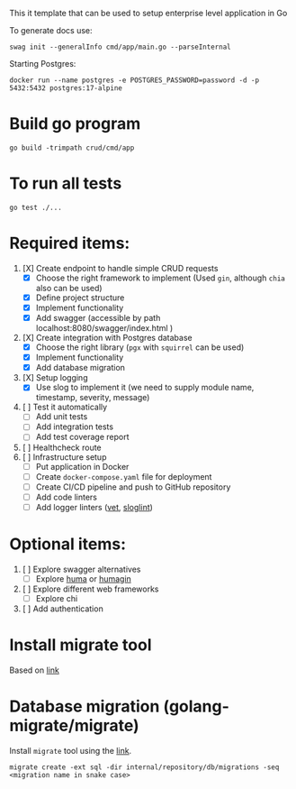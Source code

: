 This it template that can be used to setup enterprise level application in Go

To generate docs use:
```shell
swag init --generalInfo cmd/app/main.go --parseInternal
```

Starting Postgres:
```shell
docker run --name postgres -e POSTGRES_PASSWORD=password -d -p 5432:5432 postgres:17-alpine
```

# Build go program

```shell
go build -trimpath crud/cmd/app
```

# To run all tests
```shell
go test ./...
```

# Required items:
1. [X] Create endpoint to handle simple CRUD requests
   - [X] Choose the right framework to implement (Used `gin`, although `chia` also can be used)
   - [X] Define project structure
   - [X] Implement functionality
   - [X] Add swagger (accessible by path localhost:8080/swagger/index.html )
2. [X] Create integration with Postgres database
   - [X] Choose the right library (`pgx` with `squirrel` can be used)
   - [X] Implement functionality
   - [X] Add database migration
3. [X] Setup logging
   - [X] Use slog to implement it (we need to supply module name, timestamp, severity, message)
4. [ ] Test it automatically
   - [ ] Add unit tests
   - [ ] Add integration tests
   - [ ] Add test coverage report
5. [ ] Healthcheck route
6. [ ] Infrastructure setup
   - [ ] Put application in Docker
   - [ ] Create `docker-compose.yaml` file for deployment
   - [ ] Create CI/CD pipeline and push to GitHub repository
   - [ ] Add code linters
   - [ ] Add logger linters ([vet](https://pkg.go.dev/cmd/vet), [sloglint](https://github.com/go-simpler/sloglint))

# Optional items:
1. [ ] Explore swagger alternatives
   - [ ] Explore [huma](https://github.com/danielgtaylor/huma) or [humagin](https://pkg.go.dev/github.com/danielgtaylor/huma/v2/adapters/humagin)
2. [ ] Explore different web frameworks
   - [ ] Explore chi
3. [ ] Add authentication

# Install migrate tool

Based on [link](https://github.com/golang-migrate/migrate/tree/master/cmd/migrate)

# Database migration (golang-migrate/migrate)

Install `migrate` tool using the [link](https://github.com/golang-migrate/migrate/tree/master/cmd/migrate).

```shell
migrate create -ext sql -dir internal/repository/db/migrations -seq <migration name in snake case>
```
